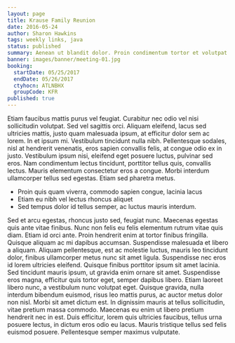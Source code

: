 ```yaml
---
layout: page
title: Krause Family Reunion
date: 2016-05-24
author: Sharon Hawkins
tags: weekly links, java
status: published
summary: Aenean ut blandit dolor. Proin condimentum tortor et volutpat.
banner: images/banner/meeting-01.jpg
booking:
  startDate: 05/25/2017
  endDate: 05/26/2017
  ctyhocn: ATLNBHX
  groupCode: KFR
published: true
---
```

Etiam faucibus mattis purus vel feugiat. Curabitur nec odio vel nisi sollicitudin volutpat. Sed vel sagittis orci. Aliquam eleifend, lacus sed ultricies mattis, justo quam malesuada ipsum, at efficitur dolor sem ac lorem. In et ipsum mi. Vestibulum tincidunt nulla nibh. Pellentesque sodales, nisl at hendrerit venenatis, eros sapien convallis felis, at congue odio ex in justo. Vestibulum ipsum nisi, eleifend eget posuere luctus, pulvinar sed eros. Nam condimentum lectus tincidunt, porttitor tellus quis, convallis lectus. Mauris elementum consectetur eros a congue. Morbi interdum ullamcorper tellus sed egestas. Etiam sed pharetra metus.

* Proin quis quam viverra, commodo sapien congue, lacinia lacus
* Etiam eu nibh vel lectus rhoncus aliquet
* Sed tempus dolor id tellus semper, ac luctus mauris interdum.

Sed et arcu egestas, rhoncus justo sed, feugiat nunc. Maecenas egestas quis ante vitae finibus. Nunc non felis eu felis elementum rutrum vitae quis diam. Etiam id orci ante. Proin hendrerit enim at tortor finibus fringilla. Quisque aliquam ac mi dapibus accumsan. Suspendisse malesuada et libero a aliquam. Aliquam pellentesque, est ac molestie luctus, mauris leo tincidunt dolor, finibus ullamcorper metus nunc sit amet ligula. Suspendisse nec eros id lorem ultricies eleifend.
Quisque finibus porttitor ipsum sit amet lacinia. Sed tincidunt mauris ipsum, ut gravida enim ornare sit amet. Suspendisse eros magna, efficitur quis tortor eget, semper dapibus libero. Etiam laoreet libero nunc, a vestibulum nunc volutpat eget. Quisque gravida, nulla interdum bibendum euismod, risus leo mattis purus, ac auctor metus dolor non nisl. Morbi sit amet dictum est. In dignissim mauris at tellus sollicitudin, vitae pretium massa commodo. Maecenas eu enim ut libero pretium hendrerit nec in est. Duis efficitur, lorem quis ultricies faucibus, tellus urna posuere lectus, in dictum eros odio eu lacus. Mauris tristique tellus sed felis euismod posuere. Pellentesque semper maximus vulputate.

